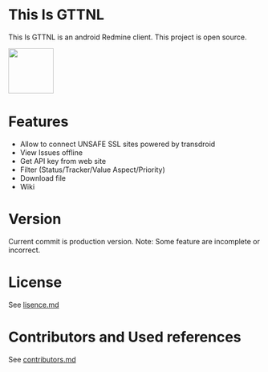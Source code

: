 This Is GTTNL
===========

This Is GTTNL is an android Redmine client. This project is open source.

<a href="https://play.google.com/store/apps/details?id=jp.redmine.gttnl" target="_blank">
<img src="https://play.google.com/intl/en_us/badges/images/generic/en-play-badge.png" height="90"/></a>

Features
==========
* Allow to connect UNSAFE SSL sites powered by transdroid
* View Issues offline
* Get API key from web site
* Filter (Status/Tracker/Value Aspect/Priority)
* Download file
* Wiki

Version
==========
Current commit is production version.
Note: Some feature are incomplete or incorrect.

License
==========
See [lisence.md](OpenRedmine/src/main/res/raw/lisence.md)

Contributors and Used references
==========
See [contributors.md](OpenRedmine/OpenRedmine/src/main/res/raw/contributors.md)
